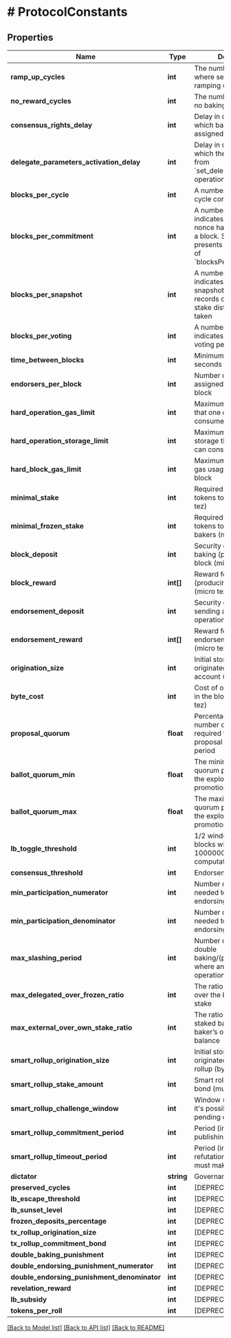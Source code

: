# # ProtocolConstants

## Properties

Name | Type | Description | Notes
------------ | ------------- | ------------- | -------------
**ramp_up_cycles** | **int** | The number of cycles where security deposit is ramping up | [optional]
**no_reward_cycles** | **int** | The number of cycles with no baking rewards | [optional]
**consensus_rights_delay** | **int** | Delay in cycles after which baking rights are assigned | [optional]
**delegate_parameters_activation_delay** | **int** | Delay in cycles after which the parameters from &#x60;set_delegate_parameters&#x60; operations take effect | [optional]
**blocks_per_cycle** | **int** | A number of blocks the cycle contains | [optional]
**blocks_per_commitment** | **int** | A number of blocks that indicates how often seed nonce hash is included in a block. Seed nonce hash presents in only one out of &#x60;blocksPerCommitment&#x60; | [optional]
**blocks_per_snapshot** | **int** | A number of blocks that indicates how often a snapshot (snapshots are records of the state of stake distributions) is taken | [optional]
**blocks_per_voting** | **int** | A number of block that indicates how long a voting period takes | [optional]
**time_between_blocks** | **int** | Minimum amount of seconds between blocks | [optional]
**endorsers_per_block** | **int** | Number of bakers that assigned to endorse a block | [optional]
**hard_operation_gas_limit** | **int** | Maximum amount of gas that one operation can consume | [optional]
**hard_operation_storage_limit** | **int** | Maximum amount of storage that one operation can consume | [optional]
**hard_block_gas_limit** | **int** | Maximum amount of total gas usage of a single block | [optional]
**minimal_stake** | **int** | Required number of tokens to get 1 roll (micro tez) | [optional]
**minimal_frozen_stake** | **int** | Required number of tokens to be frozen by bakers (micro tez) | [optional]
**block_deposit** | **int** | Security deposit for baking (producing) a block (micro tez) | [optional]
**block_reward** | **int[]** | Reward for baking (producing) a block (micro tez) | [optional]
**endorsement_deposit** | **int** | Security deposit for sending an endorsement operation (micro tez) | [optional]
**endorsement_reward** | **int[]** | Reward for sending an endorsement operation (micro tez) | [optional]
**origination_size** | **int** | Initial storage size of an originated (created) account (bytes) | [optional]
**byte_cost** | **int** | Cost of one storage byte in the blockchain (micro tez) | [optional]
**proposal_quorum** | **float** | Percentage of the total number of voting power required to select a proposal on the proposal period | [optional]
**ballot_quorum_min** | **float** | The minimum value of quorum percentage on the exploration and promotion periods | [optional]
**ballot_quorum_max** | **float** | The maximum value of quorum percentage on the exploration and promotion periods | [optional]
**lb_toggle_threshold** | **int** | 1/2 window size of 2000 blocks with precision of 1000000 for integer computation | [optional]
**consensus_threshold** | **int** | Endorsement quorum | [optional]
**min_participation_numerator** | **int** | Number of endorsed slots needed to receive endorsing rewards | [optional]
**min_participation_denominator** | **int** | Number of endorsed slots needed to receive endorsing rewards | [optional]
**max_slashing_period** | **int** | Number of cycles after double baking/(pre)endorsing where an accusation operation can be injected | [optional]
**max_delegated_over_frozen_ratio** | **int** | The ratio of delegated tez over the baker’s frozen stake | [optional]
**max_external_over_own_stake_ratio** | **int** | The ratio of external staked balance over the baker’s own staked balance | [optional]
**smart_rollup_origination_size** | **int** | Initial storage size of an originated (created) smart rollup (bytes) | [optional]
**smart_rollup_stake_amount** | **int** | Smart rollup commitment bond (mutez) | [optional]
**smart_rollup_challenge_window** | **int** | Window (in blocks) when it&#39;s possible to refute pending commitment | [optional]
**smart_rollup_commitment_period** | **int** | Period (in blocks) for publishing commitments | [optional]
**smart_rollup_timeout_period** | **int** | Period (in blocks) when a refutation game player must make a turn | [optional]
**dictator** | **string** | Governance dictator | [optional]
**preserved_cycles** | **int** | [DEPRECATED] | [optional]
**lb_escape_threshold** | **int** | [DEPRECATED] | [optional]
**lb_sunset_level** | **int** | [DEPRECATED] | [optional]
**frozen_deposits_percentage** | **int** | [DEPRECATED] | [optional]
**tx_rollup_origination_size** | **int** | [DEPRECATED] | [optional]
**tx_rollup_commitment_bond** | **int** | [DEPRECATED] | [optional]
**double_baking_punishment** | **int** | [DEPRECATED] | [optional]
**double_endorsing_punishment_numerator** | **int** | [DEPRECATED] | [optional]
**double_endorsing_punishment_denominator** | **int** | [DEPRECATED] | [optional]
**revelation_reward** | **int** | [DEPRECATED] | [optional]
**lb_subsidy** | **int** | [DEPRECATED] | [optional]
**tokens_per_roll** | **int** | [DEPRECATED] | [optional]

[[Back to Model list]](../../README.md#models) [[Back to API list]](../../README.md#endpoints) [[Back to README]](../../README.md)
